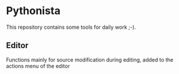 # Pythonista
This repository contains some tools for daily work ;-).

## Editor
Functions mainly for source modification during editing, added to the actions menu of the editor

